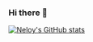 ### Hi there 👋

<!--
**19neloyk/19neloyk** is a ✨ _special_ ✨ repository because its `README.md` (this file) appears on your GitHub profile.

Here are some ideas to get you started:

- 🔭 I’m currently working on my app TuneDune! https://apps.apple.com/us/app/tunedune/id1525288136 Lots of Swift/Node development happening currently
- 🌱 I’m currently learning Golang
- 🤔 I’m looking for help with how to show my private contributions
- 💬 Ask me about SwiftUI
- 📫 How to reach me: neloykundu2001@gmail.com
- 😄 Pronouns: He/Him
- ⚡ Fun fact: I like Math
-->


[![Neloy's GitHub stats](https://github-readme-stats.vercel.app/api?username=19neloyk)](https://github.com/19neloyk/github-readme-stats)
